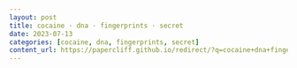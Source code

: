 ```yaml
---
layout: post
title: cocaine · dna · fingerprints · secret
date: 2023-07-13
categories: [cocaine, dna, fingerprints, secret]
content_url: https://papercliff.github.io/redirect/?q=cocaine+dna+fingerprints+secret&tbs=cdr:1,cd_min:7/12/2023,cd_max:7/14/2023
---
```

